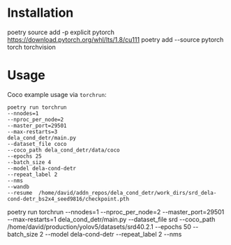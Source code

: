 

# Installation

poetry source add -p explicit pytorch https://download.pytorch.org/whl/lts/1.8/cu111
poetry add --source pytorch torch torchvision


# Usage

Coco example usage via `torchrun`:

```
poetry run torchrun 
--nnodes=1
--nproc_per_node=2 
--master_port=29501
--max-restarts=3
dela_cond_detr/main.py
--dataset_file coco 
--coco_path dela_cond_detr/data/coco 
--epochs 25
--batch_size 4 
--model dela-cond-detr 
--repeat_label 2 
--nms 
--wandb
--resume  /home/david/addn_repos/dela_cond_detr/work_dirs/srd_dela-cond-detr_bs2x4_seed9816/checkpoint.pth
```
poetry run torchrun --nnodes=1 --nproc_per_node=2 --master_port=29501 --max-restarts=1 dela_cond_detr/main.py --dataset_file srd --coco_path /home/david/production/yolov5/datasets/srd40.2.1 --epochs 50 --batch_size 2 --model dela-cond-detr --repeat_label 2 --nms 

